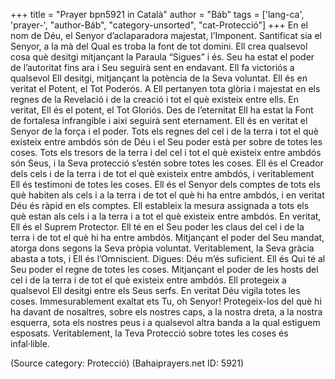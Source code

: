 +++
title = "Prayer bpn5921 in Català"
author = "Báb"
tags = ['lang-ca', 'prayer-', "author-Báb", "category-unsorted", "cat-Protecció"]
+++
En el nom de Déu, el Senyor d’aclaparadora majestat, l’Imponent. Santificat sia el Senyor, a la mà del Qual es troba la font de tot domini. Ell crea qualsevol cosa què desitgi mitjançant la Paraula “Sigues” i és. Seu ha estat el poder de l’autoritat fins ara i Seu seguirà sent en endavant. Ell fa victoriós a qualsevol Ell desitgi, mitjançant la potència de la Seva voluntat. Ell és en veritat el Potent, el Tot Poderós. A Ell pertanyen tota glòria i majestat en els regnes de la Revelació i de la creació i tot el què existeix entre ells. En veritat, Ell és el potent, el Tot Gloriós. Des de l’eternitat Ell ha estat la Font de fortalesa infrangible i així seguirà sent eternament. Ell és en veritat el Senyor de la força i el poder. Tots els regnes del cel i de la terra i tot el què existeix entre ambdós són de Déu i el Seu poder està per sobre de totes les coses. Tots els tresors de la terra i del cel i tot el què existeix entre ambdós són Seus, i la Seva protecció s’estén sobre totes les coses. Ell és el Creador dels cels i de la terra i de tot el què existeix entre ambdós, i veritablement Ell és testimoni de totes les coses. Ell és el Senyor dels comptes de tots els què habiten als cels i a la terra i de tot el què hi ha entre ambdós, i en veritat Déu és ràpid en els comptes. Ell estableix la mesura assignada a tots els què estan als cels i a la terra i a tot el què existeix entre ambdós. En veritat, Ell és el Suprem Protector. Ell té en el Seu poder les claus del cel i de la terra i de tot el què hi ha entre ambdós. Mitjançant el poder del Seu mandat, atorga dons segons la Seva pròpia voluntat. Veritablement, la Seva gràcia abasta a tots, i Ell és l’Omniscient.
Digues: Déu m’és suficient. Ell és Qui té al Seu poder el regne de totes les coses. Mitjançant el poder de les hosts del cel i de la terra i de tot el què existeix entre ambdós. Ell protegeix a qualsevol Ell desitgi entre els Seus serfs. En veritat Déu vigila totes les coses.
Immesurablement exaltat ets Tu, oh Senyor! Protegeix-los del què hi ha davant de nosaltres, sobre els nostres caps, a la nostra dreta, a la nostra esquerra, sota els nostres peus i a qualsevol altra banda a la qual estiguem esposats. Veritablement, la Teva  Protecció sobre totes les coses és infal·lible.

(Source category: Protecció)
(Bahaiprayers.net ID: 5921)

